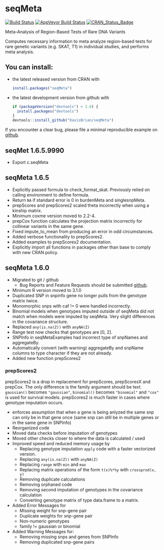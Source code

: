 <!-- README.md is generated from README.Rmd. Please edit that file -->
seqMeta
=======

[![Build Status](https://travis-ci.org/DavisBrian/seqMeta.svg?branch=master)](https://travis-ci.org/DavisBrian) [![AppVeyor Build Status](https://ci.appveyor.com/api/projects/status/github/DavisBrian/seqMeta?branch=master)](https://ci.appveyor.com/project/DavisBrian/seqMeta) [![CRAN\_Status\_Badge](http://www.r-pkg.org/badges/version/seqMeta)](http://cran.r-project.org/web/packages/seqMeta)

Meta-Analysis of Region-Based Tests of Rare DNA Variants

Computes necessary information to meta analyze region-based tests for rare genetic variants (e.g. SKAT, T1) in individual studies, and performs meta analysis.

You can install:
----------------

-   the latest released version from CRAN with

    ``` r
    install.packages("seqMeta")
    ```

-   the latest development version from github with

    ``` r
    if (packageVersion("devtools") < 1.6) {
      install.packages("devtools")
    }
    devtools::install_github("DavisBrian/seqMeta")
    ```

If you encounter a clear bug, please file a minimal reproducible example on [github](https://github.com/DavisBrian/seqMeta/issues).

seqMet 1.6.5.9990
-----------------

-   Export c.seqMeta

seqMeta 1.6.5
-------------

-   Explicitly passed formula to check\_format\_skat. Previously relied on calling environment to define formula.
-   Return `NA` if standard error is 0 in burdenMeta and singlesnpMeta.
-   prepScores and prepScores2 scaled theta incorrectly when using a kinship matrix.
-   Minimum coxme version moved to 2.2-4.
-   prepCox function calculates the projection matrix incorrectly for collinear variants in the same gene.
-   Fixed impute\_to\_mean from producing an error in odd circumstances.
-   Added verbose functionality to prepScores2.
-   Added examples to prepScores2 documentation.
-   Explicitly import all functions in packages other than base to comply with new CRAN policy.

seqMeta 1.6.0
-------------

-   Migrated to git / github
    -   Bug Reports and Feature Requests should be submitted [github](https://github.com/DavisBrian/seqMeta/issues).
-   Minimum R version moved to 3.1.0
-   Duplicated SNP in snpinfo gene no longer pulls from the genotype matrix twice.
-   Monomorphic snps with caf != 0 were handled incorrectly.
-   Binomial models when genotypes imputed outside of seqMeta did not match when models were imputed by seqMeta. Very slight differences in the covariance structure.
-   Replaced `any(is.na(Z))` with `anyNA(Z)`
-   Range test now checks that genotypes are \[0, 2\].
-   SNPInfo in seqMetaExamples had incorrect type of snpNames and aggregateBy.
-   Automatically convert (with warning) aggregateBy and snpName columns to type character if they are not already.
-   Added new function prepScores2

### prepScores2

prepScores2 is a drop in replacement for prepScores, prepScoresX and prepCox. The only difference is the family argument should be text. `gaussian()` becomes `"gaussian"`, `binomial()` becomes `"binomial"` and `"cox"` is used for survival models. prepScores2 is much faster in cases where genotype imputation occurs.

-   enforces assumption that when a gene is being anlyzed the same snp can only be in that gene once (same snp can still be in multiple genes or in the same gene in SNPInfo)
-   Reorganized code
-   Moved data checks before imputation of genotypes
-   Moved other checks closer to where the data is calculated / used
-   Improved speed and reduced memory usage by
    -   Replacing genotype imputation `apply` code with a faster vectorized version.
    -   Replacing `any(is.na(Z))` with `anyNA(Z)`
    -   Replacing `range` with `min` and `max`
    -   Replacing matrix operations of the form `t(x)%*%y` with `crossprod(x, y)`
    -   Removing duplicate calculations
    -   Removing orphaned code
    -   Removing second imputation of genotypes in the covariance calculation
    -   Converting genotype matrix of type data.frame to a matrix.
-   Added Error Messages for
    -   Missing weight for snp-gene pair
    -   Duplicate weights for snp-gene pair
    -   Non-numeric genotypes
    -   family != gaussian or binomial
-   Added Warning Messages for:
    -   Removing missing snps and genes from SNPInfo
    -   Removing duplicated snp-gene pairs
